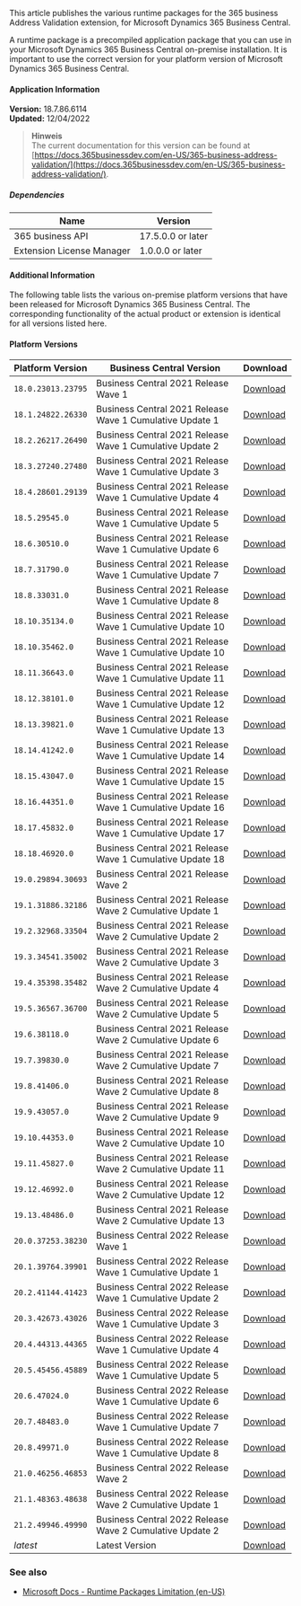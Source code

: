 ﻿This article publishes the various runtime packages for the 365 business Address Validation extension, for Microsoft Dynamics 365 Business Central.

A runtime package is a precompiled application package that you can use in your Microsoft Dynamics 365 Business Central on-premise installation. It is important to use the correct version for your platform version of Microsoft Dynamics 365 Business Central.

#### Application Information
 
**Version:** 18.7.86.6114<br>**Updated:** 12/04/2022
 
>**Hinweis**<br>The current documentation for this version can be found at [https://docs.365businessdev.com/en-US/365-business-address-validation/](https://docs.365businessdev.com/en-US/365-business-address-validation/).
 
##### Dependencies 
 
| Name | Version |
| --- | --- | 
| 365 business API | 17.5.0.0 or later | 
| Extension License Manager | 1.0.0.0 or later | 


#### Additional Information

The following table lists the various on-premise platform versions that have been released for Microsoft Dynamics 365 Business Central. The corresponding functionality of the actual product or extension is identical for all versions listed here.

#### Platform Versions


| Platform Version | Business Central Version | Download |
| --- | --- | --- |
| `18.0.23013.23795` | Business Central 2021 Release Wave 1  | [Download](https://365businessapi.com/api/SoftwareDownload?AppId=e4664942-0212-41a2-aa2d-cf376adb84a6&version=18.0.23013.23795) |
| `18.1.24822.26330` | Business Central 2021 Release Wave 1 Cumulative Update 1 | [Download](https://365businessapi.com/api/SoftwareDownload?AppId=e4664942-0212-41a2-aa2d-cf376adb84a6&version=18.1.24822.26330) |
| `18.2.26217.26490` | Business Central 2021 Release Wave 1 Cumulative Update 2 | [Download](https://365businessapi.com/api/SoftwareDownload?AppId=e4664942-0212-41a2-aa2d-cf376adb84a6&version=18.2.26217.26490) |
| `18.3.27240.27480` | Business Central 2021 Release Wave 1 Cumulative Update 3 | [Download](https://365businessapi.com/api/SoftwareDownload?AppId=e4664942-0212-41a2-aa2d-cf376adb84a6&version=18.3.27240.27480) |
| `18.4.28601.29139` | Business Central 2021 Release Wave 1 Cumulative Update 4 | [Download](https://365businessapi.com/api/SoftwareDownload?AppId=e4664942-0212-41a2-aa2d-cf376adb84a6&version=18.4.28601.29139) |
| `18.5.29545.0` | Business Central 2021 Release Wave 1 Cumulative Update 5 | [Download](https://365businessapi.com/api/SoftwareDownload?AppId=e4664942-0212-41a2-aa2d-cf376adb84a6&version=18.5.29545.0) |
| `18.6.30510.0` | Business Central 2021 Release Wave 1 Cumulative Update 6 | [Download](https://365businessapi.com/api/SoftwareDownload?AppId=e4664942-0212-41a2-aa2d-cf376adb84a6&version=18.6.30510.0) |
| `18.7.31790.0` | Business Central 2021 Release Wave 1 Cumulative Update 7 | [Download](https://365businessapi.com/api/SoftwareDownload?AppId=e4664942-0212-41a2-aa2d-cf376adb84a6&version=18.7.31790.0) |
| `18.8.33031.0` | Business Central 2021 Release Wave 1 Cumulative Update 8 | [Download](https://365businessapi.com/api/SoftwareDownload?AppId=e4664942-0212-41a2-aa2d-cf376adb84a6&version=18.8.33031.0) |
| `18.10.35134.0` | Business Central 2021 Release Wave 1 Cumulative Update 10 | [Download](https://365businessapi.com/api/SoftwareDownload?AppId=e4664942-0212-41a2-aa2d-cf376adb84a6&version=18.10.35134.0) |
| `18.10.35462.0` | Business Central 2021 Release Wave 1 Cumulative Update 10 | [Download](https://365businessapi.com/api/SoftwareDownload?AppId=e4664942-0212-41a2-aa2d-cf376adb84a6&version=18.10.35462.0) |
| `18.11.36643.0` | Business Central 2021 Release Wave 1 Cumulative Update 11 | [Download](https://365businessapi.com/api/SoftwareDownload?AppId=e4664942-0212-41a2-aa2d-cf376adb84a6&version=18.11.36643.0) |
| `18.12.38101.0` | Business Central 2021 Release Wave 1 Cumulative Update 12 | [Download](https://365businessapi.com/api/SoftwareDownload?AppId=e4664942-0212-41a2-aa2d-cf376adb84a6&version=18.12.38101.0) |
| `18.13.39821.0` | Business Central 2021 Release Wave 1 Cumulative Update 13 | [Download](https://365businessapi.com/api/SoftwareDownload?AppId=e4664942-0212-41a2-aa2d-cf376adb84a6&version=18.13.39821.0) |
| `18.14.41242.0` | Business Central 2021 Release Wave 1 Cumulative Update 14 | [Download](https://365businessapi.com/api/SoftwareDownload?AppId=e4664942-0212-41a2-aa2d-cf376adb84a6&version=18.14.41242.0) |
| `18.15.43047.0` | Business Central 2021 Release Wave 1 Cumulative Update 15 | [Download](https://365businessapi.com/api/SoftwareDownload?AppId=e4664942-0212-41a2-aa2d-cf376adb84a6&version=18.15.43047.0) |
| `18.16.44351.0` | Business Central 2021 Release Wave 1 Cumulative Update 16 | [Download](https://365businessapi.com/api/SoftwareDownload?AppId=e4664942-0212-41a2-aa2d-cf376adb84a6&version=18.16.44351.0) |
| `18.17.45832.0` | Business Central 2021 Release Wave 1 Cumulative Update 17 | [Download](https://365businessapi.com/api/SoftwareDownload?AppId=e4664942-0212-41a2-aa2d-cf376adb84a6&version=18.17.45832.0) |
| `18.18.46920.0` | Business Central 2021 Release Wave 1 Cumulative Update 18 | [Download](https://365businessapi.com/api/SoftwareDownload?AppId=e4664942-0212-41a2-aa2d-cf376adb84a6&version=18.18.46920.0) |
| `19.0.29894.30693` | Business Central 2021 Release Wave 2  | [Download](https://365businessapi.com/api/SoftwareDownload?AppId=e4664942-0212-41a2-aa2d-cf376adb84a6&version=19.0.29894.30693) |
| `19.1.31886.32186` | Business Central 2021 Release Wave 2 Cumulative Update 1 | [Download](https://365businessapi.com/api/SoftwareDownload?AppId=e4664942-0212-41a2-aa2d-cf376adb84a6&version=19.1.31886.32186) |
| `19.2.32968.33504` | Business Central 2021 Release Wave 2 Cumulative Update 2 | [Download](https://365businessapi.com/api/SoftwareDownload?AppId=e4664942-0212-41a2-aa2d-cf376adb84a6&version=19.2.32968.33504) |
| `19.3.34541.35002` | Business Central 2021 Release Wave 2 Cumulative Update 3 | [Download](https://365businessapi.com/api/SoftwareDownload?AppId=e4664942-0212-41a2-aa2d-cf376adb84a6&version=19.3.34541.35002) |
| `19.4.35398.35482` | Business Central 2021 Release Wave 2 Cumulative Update 4 | [Download](https://365businessapi.com/api/SoftwareDownload?AppId=e4664942-0212-41a2-aa2d-cf376adb84a6&version=19.4.35398.35482) |
| `19.5.36567.36700` | Business Central 2021 Release Wave 2 Cumulative Update 5 | [Download](https://365businessapi.com/api/SoftwareDownload?AppId=e4664942-0212-41a2-aa2d-cf376adb84a6&version=19.5.36567.36700) |
| `19.6.38118.0` | Business Central 2021 Release Wave 2 Cumulative Update 6 | [Download](https://365businessapi.com/api/SoftwareDownload?AppId=e4664942-0212-41a2-aa2d-cf376adb84a6&version=19.6.38118.0) |
| `19.7.39830.0` | Business Central 2021 Release Wave 2 Cumulative Update 7 | [Download](https://365businessapi.com/api/SoftwareDownload?AppId=e4664942-0212-41a2-aa2d-cf376adb84a6&version=19.7.39830.0) |
| `19.8.41406.0` | Business Central 2021 Release Wave 2 Cumulative Update 8 | [Download](https://365businessapi.com/api/SoftwareDownload?AppId=e4664942-0212-41a2-aa2d-cf376adb84a6&version=19.8.41406.0) |
| `19.9.43057.0` | Business Central 2021 Release Wave 2 Cumulative Update 9 | [Download](https://365businessapi.com/api/SoftwareDownload?AppId=e4664942-0212-41a2-aa2d-cf376adb84a6&version=19.9.43057.0) |
| `19.10.44353.0` | Business Central 2021 Release Wave 2 Cumulative Update 10 | [Download](https://365businessapi.com/api/SoftwareDownload?AppId=e4664942-0212-41a2-aa2d-cf376adb84a6&version=19.10.44353.0) |
| `19.11.45827.0` | Business Central 2021 Release Wave 2 Cumulative Update 11 | [Download](https://365businessapi.com/api/SoftwareDownload?AppId=e4664942-0212-41a2-aa2d-cf376adb84a6&version=19.11.45827.0) |
| `19.12.46992.0` | Business Central 2021 Release Wave 2 Cumulative Update 12 | [Download](https://365businessapi.com/api/SoftwareDownload?AppId=e4664942-0212-41a2-aa2d-cf376adb84a6&version=19.12.46992.0) |
| `19.13.48486.0` | Business Central 2021 Release Wave 2 Cumulative Update 13 | [Download](https://365businessapi.com/api/SoftwareDownload?AppId=e4664942-0212-41a2-aa2d-cf376adb84a6&version=19.13.48486.0) |
| `20.0.37253.38230` | Business Central 2022 Release Wave 1  | [Download](https://365businessapi.com/api/SoftwareDownload?AppId=e4664942-0212-41a2-aa2d-cf376adb84a6&version=20.0.37253.38230) |
| `20.1.39764.39901` | Business Central 2022 Release Wave 1 Cumulative Update 1 | [Download](https://365businessapi.com/api/SoftwareDownload?AppId=e4664942-0212-41a2-aa2d-cf376adb84a6&version=20.1.39764.39901) |
| `20.2.41144.41423` | Business Central 2022 Release Wave 1 Cumulative Update 2 | [Download](https://365businessapi.com/api/SoftwareDownload?AppId=e4664942-0212-41a2-aa2d-cf376adb84a6&version=20.2.41144.41423) |
| `20.3.42673.43026` | Business Central 2022 Release Wave 1 Cumulative Update 3 | [Download](https://365businessapi.com/api/SoftwareDownload?AppId=e4664942-0212-41a2-aa2d-cf376adb84a6&version=20.3.42673.43026) |
| `20.4.44313.44365` | Business Central 2022 Release Wave 1 Cumulative Update 4 | [Download](https://365businessapi.com/api/SoftwareDownload?AppId=e4664942-0212-41a2-aa2d-cf376adb84a6&version=20.4.44313.44365) |
| `20.5.45456.45889` | Business Central 2022 Release Wave 1 Cumulative Update 5 | [Download](https://365businessapi.com/api/SoftwareDownload?AppId=e4664942-0212-41a2-aa2d-cf376adb84a6&version=20.5.45456.45889) |
| `20.6.47024.0` | Business Central 2022 Release Wave 1 Cumulative Update 6 | [Download](https://365businessapi.com/api/SoftwareDownload?AppId=e4664942-0212-41a2-aa2d-cf376adb84a6&version=20.6.47024.0) |
| `20.7.48483.0` | Business Central 2022 Release Wave 1 Cumulative Update 7 | [Download](https://365businessapi.com/api/SoftwareDownload?AppId=e4664942-0212-41a2-aa2d-cf376adb84a6&version=20.7.48483.0) |
| `20.8.49971.0` | Business Central 2022 Release Wave 1 Cumulative Update 8 | [Download](https://365businessapi.com/api/SoftwareDownload?AppId=e4664942-0212-41a2-aa2d-cf376adb84a6&version=20.8.49971.0) |
| `21.0.46256.46853` | Business Central 2022 Release Wave 2  | [Download](https://365businessapi.com/api/SoftwareDownload?AppId=e4664942-0212-41a2-aa2d-cf376adb84a6&version=21.0.46256.46853) |
| `21.1.48363.48638` | Business Central 2022 Release Wave 2 Cumulative Update 1 | [Download](https://365businessapi.com/api/SoftwareDownload?AppId=e4664942-0212-41a2-aa2d-cf376adb84a6&version=21.1.48363.48638) |
| `21.2.49946.49990` | Business Central 2022 Release Wave 2 Cumulative Update 2 | [Download](https://365businessapi.com/api/SoftwareDownload?AppId=e4664942-0212-41a2-aa2d-cf376adb84a6&version=21.2.49946.49990) |
| _latest_ | Latest Version | [Download](https://365businessapi.com/api/SoftwareDownload?AppId=e4664942-0212-41a2-aa2d-cf376adb84a6) |



### See also
 - [Microsoft Docs - Runtime Packages Limitation (en-US)](https://docs.microsoft.com/en-us/dynamics365/business-central/dev-itpro/developer/devenv-creating-runtime-packages#limitations)
